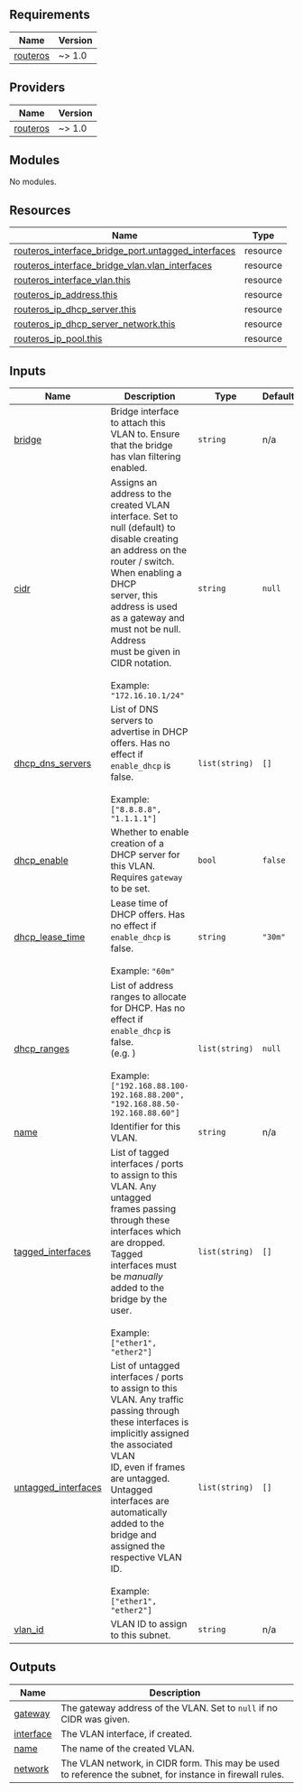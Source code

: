 ## Requirements

| Name | Version |
|------|---------|
| <a name="requirement_routeros"></a> [routeros](#requirement\_routeros) | ~> 1.0 |

## Providers

| Name | Version |
|------|---------|
| <a name="provider_routeros"></a> [routeros](#provider\_routeros) | ~> 1.0 |

## Modules

No modules.

## Resources

| Name | Type |
|------|------|
| [routeros_interface_bridge_port.untagged_interfaces](https://registry.terraform.io/providers/terraform-routeros/routeros/latest/docs/resources/interface_bridge_port) | resource |
| [routeros_interface_bridge_vlan.vlan_interfaces](https://registry.terraform.io/providers/terraform-routeros/routeros/latest/docs/resources/interface_bridge_vlan) | resource |
| [routeros_interface_vlan.this](https://registry.terraform.io/providers/terraform-routeros/routeros/latest/docs/resources/interface_vlan) | resource |
| [routeros_ip_address.this](https://registry.terraform.io/providers/terraform-routeros/routeros/latest/docs/resources/ip_address) | resource |
| [routeros_ip_dhcp_server.this](https://registry.terraform.io/providers/terraform-routeros/routeros/latest/docs/resources/ip_dhcp_server) | resource |
| [routeros_ip_dhcp_server_network.this](https://registry.terraform.io/providers/terraform-routeros/routeros/latest/docs/resources/ip_dhcp_server_network) | resource |
| [routeros_ip_pool.this](https://registry.terraform.io/providers/terraform-routeros/routeros/latest/docs/resources/ip_pool) | resource |

## Inputs

| Name | Description | Type | Default | Required |
|------|-------------|------|---------|:--------:|
| <a name="input_bridge"></a> [bridge](#input\_bridge) | Bridge interface to attach this VLAN to. Ensure that the bridge has vlan filtering enabled. | `string` | n/a | yes |
| <a name="input_cidr"></a> [cidr](#input\_cidr) | Assigns an address to the created VLAN interface. Set to null (default) to<br>disable creating an address on the router / switch. When enabling a DHCP<br>server, this address is used as a  gateway and must not be null. Address<br>must be given in CIDR notation.<br><br>Example: `"172.16.10.1/24"` | `string` | `null` | no |
| <a name="input_dhcp_dns_servers"></a> [dhcp\_dns\_servers](#input\_dhcp\_dns\_servers) | List of DNS servers to advertise in DHCP offers. Has no effect if `enable_dhcp` is false.<br><br>Example: `["8.8.8.8", "1.1.1.1"]` | `list(string)` | `[]` | no |
| <a name="input_dhcp_enable"></a> [dhcp\_enable](#input\_dhcp\_enable) | Whether to enable creation of a DHCP server for this VLAN. Requires `gateway` to be set. | `bool` | `false` | no |
| <a name="input_dhcp_lease_time"></a> [dhcp\_lease\_time](#input\_dhcp\_lease\_time) | Lease time of DHCP offers. Has no effect if `enable_dhcp` is false.<br><br>Example: `"60m"` | `string` | `"30m"` | no |
| <a name="input_dhcp_ranges"></a> [dhcp\_ranges](#input\_dhcp\_ranges) | List of address ranges to allocate for DHCP. Has no effect if `enable_dhcp` is false.<br>(e.g. )<br><br>   Example: `["192.168.88.100-192.168.88.200", "192.168.88.50-192.168.88.60"]` | `list(string)` | `null` | no |
| <a name="input_name"></a> [name](#input\_name) | Identifier for this VLAN. | `string` | n/a | yes |
| <a name="input_tagged_interfaces"></a> [tagged\_interfaces](#input\_tagged\_interfaces) | List of tagged interfaces / ports to assign to this VLAN. Any untagged<br>frames passing through these interfaces which are dropped. Tagged<br>interfaces must be *manually* added to the bridge by the user.<br><br>Example: `["ether1", "ether2"]` | `list(string)` | `[]` | no |
| <a name="input_untagged_interfaces"></a> [untagged\_interfaces](#input\_untagged\_interfaces) | List of untagged interfaces / ports to assign to this VLAN. Any traffic<br>passing through these interfaces is implicitly assigned the associated VLAN<br>ID, even if frames are untagged. Untagged interfaces are automatically<br>added to the bridge and assigned the respective VLAN ID.<br><br>Example: `["ether1", "ether2"]` | `list(string)` | `[]` | no |
| <a name="input_vlan_id"></a> [vlan\_id](#input\_vlan\_id) | VLAN ID to assign to this subnet. | `string` | n/a | yes |

## Outputs

| Name | Description |
|------|-------------|
| <a name="output_gateway"></a> [gateway](#output\_gateway) | The gateway address of the VLAN. Set to `null` if no CIDR was given. |
| <a name="output_interface"></a> [interface](#output\_interface) | The VLAN interface, if created. |
| <a name="output_name"></a> [name](#output\_name) | The name of the created VLAN. |
| <a name="output_network"></a> [network](#output\_network) | The VLAN network, in CIDR form. This may be used to reference the subnet, for instance in firewall rules. |
